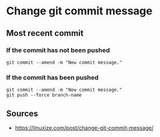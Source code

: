 # Change git commit message

## Most recent commit
### If the commit has not been pushed
```
git commit --amend -m "New commit message."
```

### If the commit has been pushed
```
git commit --amend -m "New commit message."
git push --force branch-name
```

## Sources
* https://linuxize.com/post/change-git-commit-message/